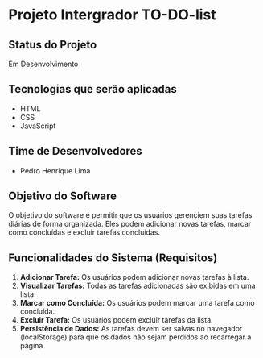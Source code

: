 # Projeto Intergrador TO-DO-list 

## Status do Projeto
Em Desenvolvimento

## Tecnologias que serão aplicadas
- HTML
- CSS
- JavaScript

## Time de Desenvolvedores
- Pedro Henrique Lima 

## Objetivo do Software
O objetivo do software é permitir que os usuários gerenciem suas tarefas diárias de forma organizada. Eles podem adicionar novas tarefas, marcar como concluídas e excluir tarefas concluídas.

## Funcionalidades do Sistema (Requisitos)
1. **Adicionar Tarefa:** Os usuários podem adicionar novas tarefas à lista.
2. **Visualizar Tarefas:** Todas as tarefas adicionadas são exibidas em uma lista.
3. **Marcar como Concluída:** Os usuários podem marcar uma tarefa como concluída.
4. **Excluir Tarefa:** Os usuários podem excluir tarefas da lista.
5. **Persistência de Dados:** As tarefas devem ser salvas no navegador (localStorage) para que os dados não sejam perdidos ao recarregar a página.
